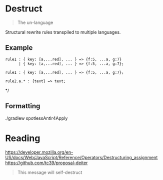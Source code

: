 # Destruct
> The un-language

Structural rewrite rules transpiled to multiple languages.

## Example

```
rule1 : { key: [a,...red], ... } => {f:5, ...a, g:7}
      | { key: [a,...red], ... } => {f:5, ...a, g:7};

rule1 : { key: [a,...red], ... } => {f:5, ...a, g:7};

rule2.a.* : {text} => text;
```
*/

## Formatting
./gradlew spotlessAntlr4Apply


# Reading

https://developer.mozilla.org/en-US/docs/Web/JavaScript/Reference/Operators/Destructuring_assignment
https://github.com/tc39/proposal-deiter

> This message will self-destruct